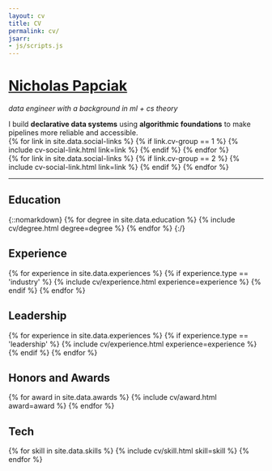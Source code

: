 ```yaml
---
layout: cv
title: CV
permalink: cv/
jsarr:
- js/scripts.js
---
```


<h1 id="cv-title"><a href="{{ site.url }}">Nicholas Papciak</a></h1>

<p id="cv-subtitle"><i>data engineer with a background in <span class="cv-vis">ml</span> + <span class="cv-ai">cs theory</span></i></p>


<div>
I build <b><span class="cv-vis">declarative data systems</span></b> using <b><span class="cv-ai">algorithmic foundations</span></b> to make pipelines more reliable and accessible.
</div>

<div class="cv-spacer"></div>


<div class="cv-spacer"></div>

<div class="cv-image-links-wrapper">
	<div class="cv-image-links">
		{% for link in site.data.social-links %}
			{% if link.cv-group == 1 %}
				{% include cv-social-link.html link=link %}
			{% endif %}
		{% endfor %}
	</div>
	<div class="cv-image-links">
		{% for link in site.data.social-links %}
			{% if link.cv-group == 2 %}
				{% include cv-social-link.html link=link %}
			{% endif %}
		{% endfor %}
	</div>
</div>

***

## Education

{::nomarkdown}
{% for degree in site.data.education %}
{% include cv/degree.html degree=degree %}
{% endfor %}
{:/}

## Experience

{% for experience in site.data.experiences %}
{% if experience.type == 'industry' %}
{% include cv/experience.html experience=experience %}
{% endif %}
{% endfor %}

## Leadership

{% for experience in site.data.experiences %}
{% if experience.type == 'leadership' %}
{% include cv/experience.html experience=experience %}
{% endif %}
{% endfor %}

## Honors and Awards

{% for award in site.data.awards %}
{% include cv/award.html award=award %}
{% endfor %}

<!-- ## Projects

{% assign featured_projects = site.projects | where: "featured", true %}
{% for project in featured_projects %}
  {% include cv/project.html project=project %}
{% endfor %} -->




## Tech

{% for skill in site.data.skills %}
{% include cv/skill.html skill=skill %}
{% endfor %}
